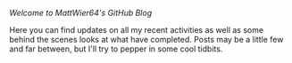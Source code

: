 *Welcome to MattWier64's GitHub Blog*

Here you can find updates on all my recent activities as well as some behind the scenes looks at what have completed. Posts may be a little few and far between, but I'll try to pepper in some cool tidbits.

